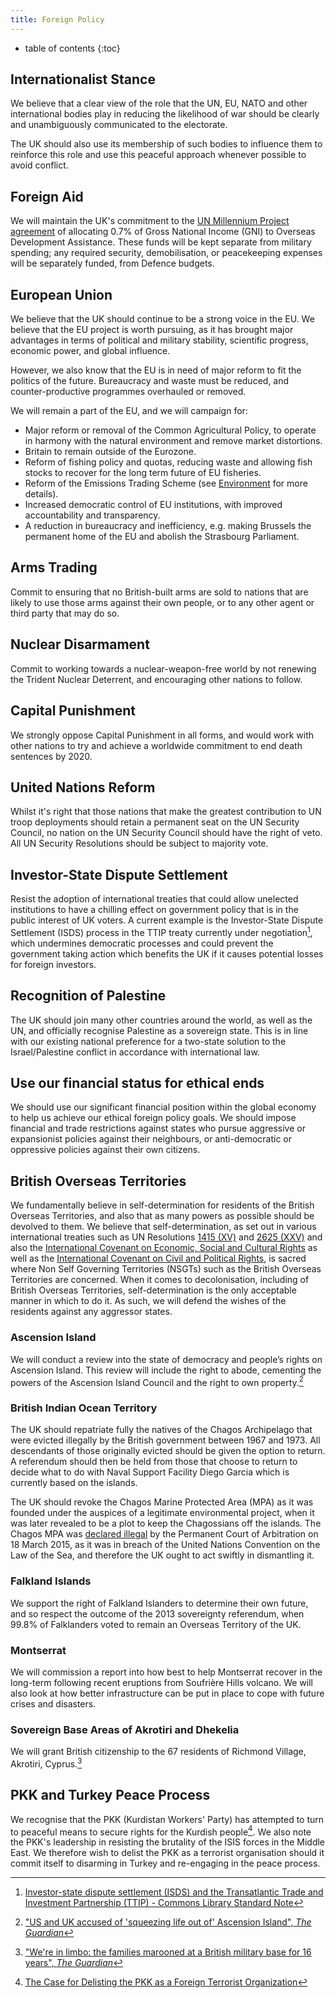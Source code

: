 ```yaml
---
title: Foreign Policy
---
```

* table of contents
{:toc}

## Internationalist Stance

We believe that a clear view of the role that the UN, EU, NATO and other international bodies play in reducing the likelihood of war should be clearly and unambiguously communicated to the electorate. 

The UK should also use its membership of such bodies to influence them to reinforce this role and use this peaceful approach whenever possible to avoid conflict.

## Foreign Aid

We will maintain the UK's commitment to the [UN Millennium Project agreement](http://www.unmillenniumproject.org/press/07.htm) of allocating 0.7% of Gross National Income (GNI) to Overseas Development Assistance. These funds will be kept separate from military spending; any required security, demobilisation, or peacekeeping expenses will be separately funded, from Defence budgets.

## European Union

We believe that the UK should continue to be a strong voice in the EU. We believe that the EU project is worth pursuing, as it has brought major advantages in terms of political and military stability, scientific progress, economic power, and global influence.

However, we also know that the EU is in need of major reform to fit the politics of the future. Bureaucracy and waste must be reduced, and counter-productive programmes overhauled or removed.

We will remain a part of the EU, and we will campaign for:

  * Major reform or removal of the Common Agricultural Policy, to operate in harmony with the natural environment and remove market distortions.
  * Britain to remain outside of the Eurozone. 
  * Reform of fishing policy and quotas, reducing waste and allowing fish stocks to recover for the long term future of EU fisheries.
  * Reform of the Emissions Trading Scheme (see [Environment](environment.html) for more details).
  * Increased democratic control of EU institutions, with improved accountability and transparency.
  * A reduction in bureaucracy and inefficiency, e.g. making Brussels the permanent home of the EU and abolish the Strasbourg Parliament.

## Arms Trading

Commit to ensuring that no British-built arms are sold to nations that are likely to use those arms against their own people, or to any other agent or third party that may do so.

## Nuclear Disarmament

Commit to working towards a nuclear-weapon-free world by not renewing the Trident Nuclear Deterrent, and encouraging other nations to follow.

## Capital Punishment

We strongly oppose Capital Punishment in all forms, and would work with other nations to try and achieve a worldwide commitment to end death sentences by 2020.

## United Nations Reform

Whilst it's right that those nations that make the greatest contribution to UN troop deployments should retain a permanent seat on the UN Security Council, no nation on the UN Security Council should have the right of veto. All UN Security Resolutions should be subject to majority vote.

## Investor-State Dispute Settlement

Resist the adoption of international treaties that could allow unelected institutions to have a chilling effect on government policy that is in the public interest of UK voters. A current example is the Investor-State Dispute Settlement (ISDS) process in the TTIP treaty currently under negotiation[^isds], which undermines democratic processes and could prevent the government taking action which benefits the UK if it causes potential losses for foreign investors.

[^isds]: [Investor-state dispute settlement (ISDS) and the Transatlantic Trade and Investment Partnership (TTIP) - Commons Library Standard Note](http://www.parliament.uk/business/publications/research/briefing-papers/SN06777/investorstate-dispute-settlement-isds-and-the-transatlantic-trade-and-investment-partnership-ttip)

## Recognition of Palestine

The UK should join many other countries around the world, as well as the UN, and officially recognise Palestine as a sovereign state. This is in line with our existing national preference for a two-state solution to the Israel/Palestine conflict in accordance with international law.

## Use our financial status for ethical ends

We should use our significant financial position within the global economy to help us achieve our ethical foreign policy goals. We should impose financial and trade restrictions against states who pursue aggressive or expansionist policies against their neighbours, or anti-democratic or oppressive policies against their own citizens.

## British Overseas Territories

We fundamentally believe in self-determination for residents of the British Overseas Territories, and also that as many powers as possible should be devolved to them. We believe that self-determination, as set out in various international treaties such as UN Resolutions [1415 (XV)](http://www.un.org/en/decolonization/declaration.shtml) and [2625 (XXV)](http://www.un-documents.net/a25r2625.htm) and also the [International Covenant on Economic, Social and Cultural Rights](http://www.ohchr.org/EN/ProfessionalInterest/Pages/CESCR.aspx) as well as the [International Covenant on Civil and Political Rights](http://www.ohchr.org/en/professionalinterest/pages/ccpr.aspx), is sacred where Non Self Governing Territories (NSGTs) such as the British Overseas Territories are concerned. When it comes to decolonisation, including of British Overseas Territories, self-determination is the only acceptable manner in which to do it. As such, we will defend the wishes of the residents against any aggressor states.

### Ascension Island

We will conduct a review into the state of democracy and people’s rights on Ascension Island. This review will include the right to abode, cementing the powers of the Ascension Island Council and the right to own property.[^ascension]

[^ascension]: ["US and UK accused of 'squeezing life out of' Ascension Island", *The Guardian*](http://www.theguardian.com/uk-news/2013/sep/11/ascension-island-population-cut-uk-government)

### British Indian Ocean Territory

The UK should repatriate fully the natives of the Chagos Archipelago that were evicted illegally by the British government between 1967 and 1973. All descendants of those originally evicted should be given the option to return. A referendum should then be held from those that choose to return to decide what to do with Naval Support Facility Diego Garcia which is currently based on the islands. 

The UK should revoke the Chagos Marine Protected Area (MPA) as it was founded under the auspices of a legitimate environmental project, when it was later revealed to be a plot to keep the Chagossians off the islands. The Chagos MPA was [declared illegal](http://www.pcacases.com/pcadocs/MU-UK%2020150318%20Award.pdf) by the Permanent Court of Arbitration on 18 March 2015, as it was in breach of the United Nations Convention on the Law of the Sea, and therefore the UK ought to act swiftly in dismantling it.

### Falkland Islands

We support the right of Falkland Islanders to determine their own future, and so respect the outcome of the 2013 sovereignty referendum, when 99.8% of Falklanders voted to remain an Overseas Territory of the UK. 

### Montserrat

We will commission a report into how best to help Montserrat recover in the long-term following recent eruptions from Soufrière Hills volcano. We will also look at how better infrastructure can be put in place to cope with future crises and disasters.

### Sovereign Base Areas of Akrotiri and Dhekelia

We will grant British citizenship to the 67 residents of Richmond Village, Akrotiri, Cyprus.[^akrotiri]

[^akrotiri]: ["We're in limbo: the families marooned at a British military base for 16 years", *The Guardian*](http://www.theguardian.com/world/2014/oct/21/refugee-families-marooned-raf-base-cyprus)

## PKK and Turkey Peace Process

We recognise that the PKK (Kurdistan Workers' Party) has attempted to turn to peaceful means to secure rights for the Kurdish people[^pkk]. We also note the PKK's leadership in resisting the brutality of the ISIS forces in the Middle East. We therefore wish to delist the PKK as a terrorist organisation should it commit itself to disarming in Turkey and re-engaging in the peace process.

[^pkk]: [The Case for Delisting the PKK as a Foreign Terrorist Organization](https://www.lawfareblog.com/case-delisting-pkk-foreign-terrorist-organization)